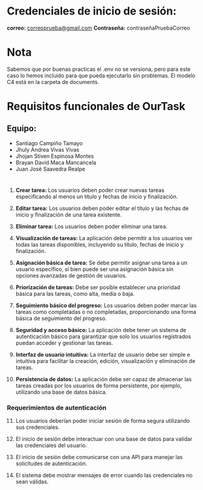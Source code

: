 # Credenciales de inicio de sesión:

**correo:**  correoprueba@gmail.com
**Contraseña:** contraseñaPruebaCorreo

# Nota
Sabemos que por buenas practicas el .env no se versiona, pero para este caso lo hemos incluido para que pueda ejecutarlo sin problemas.
El modelo C4 está en la carpeta de documents.

# Requisitos funcionales de OurTask
## Equipo: 
- Santiago Campiño Tamayo
- Jhuly Andrea Vivas Vivas
- Jhojan Stiven Espinosa Montes
- Brayan David Maca Mancancela
- Juan José Saavedra Realpe
#

1. **Crear tarea:** Los usuarios deben poder crear nuevas tareas especificando al menos un título y fechas de inicio y finalización.

2. **Editar tarea:** Los usuarios deben poder editar el título y las fechas de inicio y finalización de una tarea existente.

3. **Eliminar tarea:** Los usuarios deben poder eliminar una tarea.

4. **Visualización de tareas:** La aplicación debe permitir a los usuarios ver todas las tareas disponibles, incluyendo su título, fechas de inicio y finalización.

5. **Asignación básica de tarea:** Se debe permitir asignar una tarea a un usuario específico, si bien puede ser una asignación básica sin opciones avanzadas de gestión de usuarios.

6. **Priorización de tareas:** Debe ser posible establecer una prioridad básica para las tareas, como alta, media o baja.

7. **Seguimiento básico del progreso:** Los usuarios deben poder marcar las tareas como completadas o no completadas, proporcionando una forma básica de seguimiento del progreso.

8. **Seguridad y acceso básico:** La aplicación debe tener un sistema de autenticación básico para garantizar que solo los usuarios registrados puedan acceder y gestionar las tareas.

9. **Interfaz de usuario intuitiva:** La interfaz de usuario debe ser simple e intuitiva para facilitar la creación, edición, visualización y eliminación de tareas.

10. **Persistencia de datos:** La aplicación debe ser capaz de almacenar las tareas creadas por los usuarios de forma persistente, por ejemplo, utilizando una base de datos básica.
### Requerimientos de autenticación

11. Los usuarios deberían poder iniciar sesión de forma segura utilizando sus credenciales.

12. El inicio de sesión debe interactuar con una base de datos para validar las credenciales del usuario.

13. El inicio de sesión debe comunicarse con una API para manejar las solicitudes de autenticación.

14. El sistema debe mostrar mensajes de error cuando las credenciales no sean válidas.

